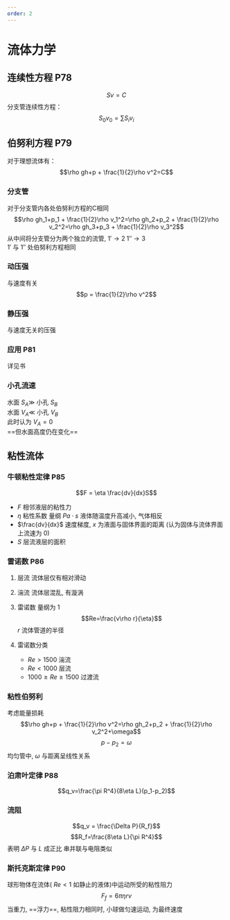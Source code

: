 ```yaml
---
order: 2
---
```

# 流体力学
## 连续性方程 P78
$$Sv=C$$
分支管连续性方程：
$$S_0v_0=\sum S_iv_i$$
## 伯努利方程 P79
对于理想流体有：
$$\rho gh+p + \frac{1}{2}\rho v^2=C$$
### 分支管
对于分支管内各处伯努利方程的C相同
$$\rho gh_1+p_1 + \frac{1}{2}\rho v_1^2=\rho gh_2+p_2 + \frac{1}{2}\rho v_2^2=\rho gh_3+p_3 + \frac{1}{2}\rho v_3^2$$
从中间将分支管分为两个独立的流管, $1'\to 2\;1''\to 3$  
$1'$ 与 $1''$ 处伯努利方程相同
### 动压强
与速度有关
$$p = \frac{1}{2}\rho v^2$$
### 静压强
与速度无关的压强
### 应用 P81
详见书
### 小孔流速
水面 $S_A\gg$ 小孔 $S_B$  
水面 $V_A\ll$ 小孔 $V_B$  
此时认为 $V_A=0$  
==但水面高度仍在变化==  
## 粘性流体
### 牛顿粘性定律 P85
$$F = \eta \frac{dv}{dx}S$$
* $F$ 相邻液层的粘性力
* $\eta$ 粘性系数 量纲 $Pa\cdot s$ 液体随温度升高减小, 气体相反
* $\frac{dv}{dx}$ 速度梯度, $x$ 为液面与固体界面的距离 (认为固体与流体界面上流速为 $0$)
* $S$ 层流液层的面积
### 雷诺数 P86
1. 层流 流体层仅有相对滑动
2. 湍流 流体层混乱, 有漩涡
3. 雷诺数 量纲为 $1$
$$Re=\frac{v\rho r}{\eta}$$
$r$ 流体管道的半径

4. 雷诺数分类
    * $Re>1500$ 湍流
    * $Re<1000$ 层流
    * $1000\ge Re \ge1500$ 过渡流
### 粘性伯努利
考虑能量损耗
$$\rho gh+p + \frac{1}{2}\rho v^2=\rho gh_2+p_2 + \frac{1}{2}\rho v_2^2+\omega$$
$$p-p_2=\omega$$
均匀管中, $\omega$ 与距离呈线性关系
### 泊肃叶定律 P88
$$q_v=\frac{\pi R^4}{8\eta L}(p_1-p_2)$$
### 流阻
$$q_v = \frac{\Delta P}{R_f}$$
$$R_f=\frac{8\eta L}{\pi R^4}$$
表明 $\Delta P$ 与 $L$ 成正比
串并联与电阻类似
### 斯托克斯定律 P90
球形物体在流体( $Re<1$ 如静止的液体)中运动所受的粘性阻力
$$F_f=6\pi\eta rv$$
当重力, ==浮力==, 粘性阻力相同时, 小球做匀速运动, 为最终速度
